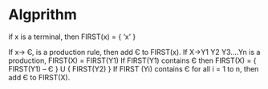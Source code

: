 # Algprithm

if x is a terminal, then FIRST(x) = { ‘x’ }

If x-> Є, is a production rule, then add Є to FIRST(x).
If X->Y1 Y2 Y3….Yn is a production, 
FIRST(X) = FIRST(Y1)
If FIRST(Y1) contains Є then FIRST(X) = { FIRST(Y1) – Є } U { FIRST(Y2) }
If FIRST (Yi) contains Є for all i = 1 to n, then add Є to FIRST(X).
